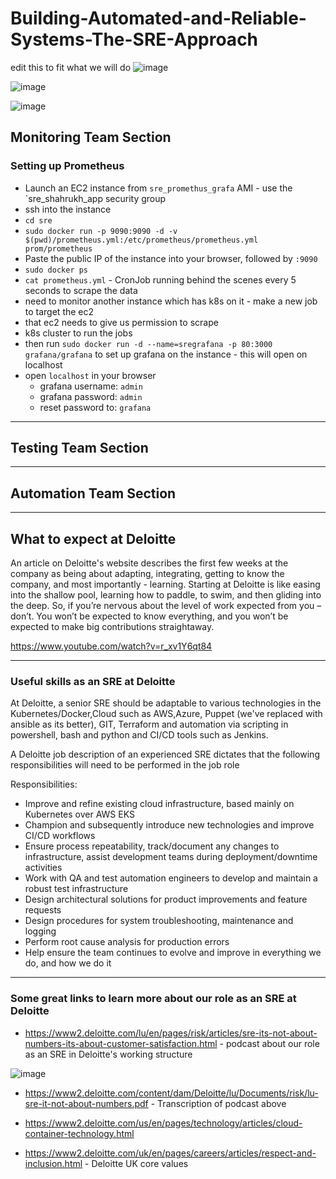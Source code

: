 # Building-Automated-and-Reliable-Systems-The-SRE-Approach

edit this to fit what we will do
![image](https://user-images.githubusercontent.com/88186084/136239372-db1e1718-071d-4e55-a3bc-0476ebc56c72.png)





![image](https://user-images.githubusercontent.com/88186084/136238993-0cfbb9d0-3009-4ba3-b9b9-7f8bc8a1c64a.png)




![image](https://user-images.githubusercontent.com/88186084/136239065-448783f5-304d-45ba-b61f-bc53178e4a5d.png)


## Monitoring Team Section
### Setting up Prometheus
- Launch an EC2 instance from `sre_promethus_grafa` AMI - use the `sre_shahrukh_app security group
- ssh into the instance
- `cd sre`
- `sudo docker run -p 9090:9090 -d -v $(pwd)/prometheus.yml:/etc/prometheus/prometheus.yml prom/prometheus`
- Paste the public IP of the instance into your browser, followed by `:9090`
- `sudo docker ps`
- `cat prometheus.yml` - CronJob running behind the scenes every 5 seconds to scrape the data
- need to monitor another instance which has k8s on it - make a new job to target the ec2
- that ec2 needs to give us permission to scrape
- k8s cluster to run the jobs
- then run `sudo docker run -d --name=sregrafana -p 80:3000 grafana/grafana` to set up grafana on the instance - this will open on localhost
- open `localhost` in your browser
  - grafana username: `admin`
  - grafana password: `admin`
  - reset password to: `grafana`

------------------------

## Testing Team Section

-----------------------------------

## Automation Team Section

-----------------------------------

## What to expect at Deloitte

An article on Deloitte's website describes the first few weeks at the company as being about adapting, integrating, getting to know the company, and most importantly - learning. Starting at Deloitte is like easing into the shallow pool, learning how to paddle, to swim, and then gliding into the deep. So, if you’re nervous about the level of work expected from you – don’t. You won’t be expected to know everything, and you won’t be expected to make big contributions straightaway.

https://www.youtube.com/watch?v=r_xv1Y6qt84

-------------------------------------------------------------------

### Useful skills as an SRE at Deloitte

At Deloitte, a senior SRE should be adaptable to various technologies in the Kubernetes/Docker,Cloud such as AWS,Azure, Puppet (we've replaced with ansible as its better), GIT, Terraform and automation via scripting in powershell, bash and python and CI/CD tools such as Jenkins.

A Deloitte job description of an experienced SRE dictates that the following responsibilities will need to be performed in the job role

Responsibilities:

- Improve and refine existing cloud infrastructure, based mainly on Kubernetes over AWS EKS
- Champion and subsequently introduce new technologies and improve CI/CD workflows
- Ensure process repeatability, track/document any changes to infrastructure, assist development teams during deployment/downtime activities
- Work with QA and test automation engineers to develop and maintain a robust test infrastructure
- Design architectural solutions for product improvements and feature requests
- Design procedures for system troubleshooting, maintenance and logging
- Perform root cause analysis for production errors
- Help ensure the team continues to evolve and improve in everything we do, and how we do it

-------------------------------------------------------------------------------

### Some great links to learn more about our role as an SRE at Deloitte

- https://www2.deloitte.com/lu/en/pages/risk/articles/sre-its-not-about-numbers-its-about-customer-satisfaction.html - podcast about our role as an SRE in Deloitte's working structure

![image](https://user-images.githubusercontent.com/88186084/136794281-5aa2f47f-e50a-4652-88bd-61d83aea76d4.png)


- https://www2.deloitte.com/content/dam/Deloitte/lu/Documents/risk/lu-sre-it-not-about-numbers.pdf - Transcription of podcast above

- https://www2.deloitte.com/us/en/pages/technology/articles/cloud-container-technology.html

- https://www2.deloitte.com/uk/en/pages/careers/articles/respect-and-inclusion.html - Deloitte UK core values












